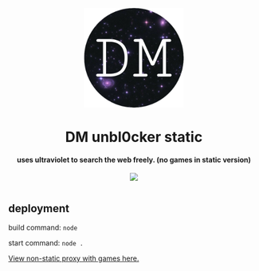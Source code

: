 <p align="center"><img src="/img/logo.png" height="200">
</p>

<h1 align="center">DM unbl0cker static</h1>

<h4 align="center">uses ultraviolet to search the web freely. (no games in static version)</h3>

<p align="center">
<a href="https://discord.gg/hrXXUeWgrn">
  <img src="https://dcbadge.vercel.app/api/server/hrXXUeWgrn"/>
</a>
</p>
<h1></h1>
<h2>deployment</h2>

build command: `node`

start command: `node .`

[View non-static proxy with games here.](https://github.com/dragon731012/DM-Unbl0cker/tree/non-static)
